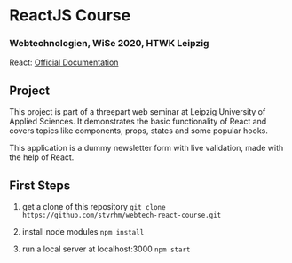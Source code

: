 # ReactJS Course
### Webtechnologien, WiSe 2020, HTWK Leipzig

React: [Official Documentation](https://reactjs.org/docs/getting-started.html)

## Project

This project is part of a threepart   web seminar at Leipzig University of Applied Sciences. It demonstrates the basic functionality of React and covers topics like components, props, states and some popular hooks.

This application is a dummy newsletter form with live validation, made with the help of React.

## First Steps

1. get a clone of this repository
`git clone https://github.com/stvrhm/webtech-react-course.git`

2.  install node modules
`npm install`

3.  run a local server at localhost:3000
`npm start`
